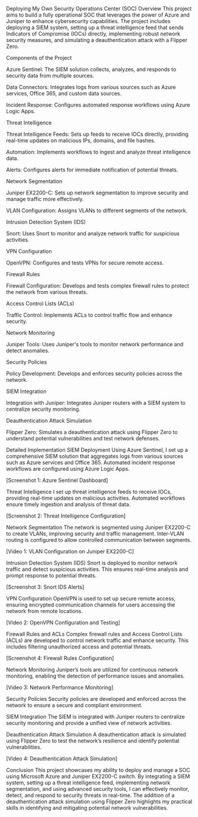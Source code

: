 Deploying My Own Security Operations Center (SOC)
Overview
This project aims to build a fully operational SOC that leverages the power of Azure and Juniper to enhance cybersecurity capabilities. The project includes deploying a SIEM system, setting up a threat intelligence feed that sends Indicators of Compromise (IOCs) directly, implementing robust network security measures, and simulating a deauthentication attack with a Flipper Zero.

Components of the Project

Azure Sentinel: The SIEM solution collects, analyzes, and responds to security data from multiple sources.

Data Connectors: Integrates logs from various sources such as Azure services, Office 365, and custom data sources.

Incident Response: Configures automated response workflows using Azure Logic Apps.

Threat Intelligence

Threat Intelligence Feeds: Sets up feeds to receive IOCs directly, providing real-time updates on malicious IPs, domains, and file hashes.

Automation: Implements workflows to ingest and analyze threat intelligence data.

Alerts: Configures alerts for immediate notification of potential threats.

Network Segmentation

Juniper EX2200-C: Sets up network segmentation to improve security and manage traffic more effectively.

VLAN Configuration: Assigns VLANs to different segments of the network.

Intrusion Detection System (IDS)

Snort: Uses Snort to monitor and analyze network traffic for suspicious activities.

VPN Configuration

OpenVPN: Configures and tests VPNs for secure remote access.

Firewall Rules

Firewall Configuration: Develops and tests complex firewall rules to protect the network from various threats.

Access Control Lists (ACLs)

Traffic Control: Implements ACLs to control traffic flow and enhance security.

Network Monitoring

Juniper Tools: Uses Juniper's tools to monitor network performance and detect anomalies.

Security Policies

Policy Development: Develops and enforces security policies across the network.

SIEM Integration

Integration with Juniper: Integrates Juniper routers with a SIEM system to centralize security monitoring.

Deauthentication Attack Simulation

Flipper Zero: Simulates a deauthentication attack using Flipper Zero to understand potential vulnerabilities and test network defenses.

Detailed Implementation
SIEM Deployment
Using Azure Sentinel, I set up a comprehensive SIEM solution that aggregates logs from various sources such as Azure services and Office 365. Automated incident response workflows are configured using Azure Logic Apps.

[Screenshot 1: Azure Sentinel Dashboard]

Threat Intelligence
I set up threat intelligence feeds to receive IOCs, providing real-time updates on malicious activities. Automated workflows ensure timely ingestion and analysis of threat data.

[Screenshot 2: Threat Intelligence Configuration]

Network Segmentation
The network is segmented using Juniper EX2200-C to create VLANs, improving security and traffic management. Inter-VLAN routing is configured to allow controlled communication between segments.

[Video 1: VLAN Configuration on Juniper EX2200-C]

Intrusion Detection System (IDS)
Snort is deployed to monitor network traffic and detect suspicious activities. This ensures real-time analysis and prompt response to potential threats.

[Screenshot 3: Snort IDS Alerts]

VPN Configuration
OpenVPN is used to set up secure remote access, ensuring encrypted communication channels for users accessing the network from remote locations.

[Video 2: OpenVPN Configuration and Testing]

Firewall Rules and ACLs
Complex firewall rules and Access Control Lists (ACLs) are developed to control network traffic and enhance security. This includes filtering unauthorized access and potential threats.

[Screenshot 4: Firewall Rules Configuration]

Network Monitoring
Juniper’s tools are utilized for continuous network monitoring, enabling the detection of performance issues and anomalies.

[Video 3: Network Performance Monitoring]

Security Policies
Security policies are developed and enforced across the network to ensure a secure and compliant environment.

SIEM Integration
The SIEM is integrated with Juniper routers to centralize security monitoring and provide a unified view of network activities.

Deauthentication Attack Simulation
A deauthentication attack is simulated using Flipper Zero to test the network’s resilience and identify potential vulnerabilities.

[Video 4: Deauthentication Attack Simulation]

Conclusion
This project showcases my ability to deploy and manage a SOC using Microsoft Azure and Juniper EX2200-C switch. By integrating a SIEM system, setting up a threat intelligence feed, implementing network segmentation, and using advanced security tools, I can effectively monitor, detect, and respond to security threats in real-time. The addition of a deauthentication attack simulation using Flipper Zero highlights my practical skills in identifying and mitigating potential network vulnerabilities.
